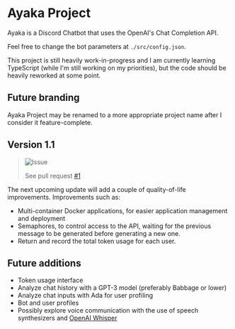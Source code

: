 [i1]: https://github.com/akippnn/ayaka/pull/1
[whisper]: https://github.com/openai/whisper
# Ayaka Project
Ayaka is a Discord Chatbot that uses the OpenAI's Chat Completion API.

Feel free to change the bot parameters at `./src/config.json`.

This project is still heavily work-in-progress and I am currently learning TypeScript (while I'm still working on my priorities), but the code should be heavily reworked at some point.

## Future branding
Ayaka Project may be renamed to a more appropriate project name after I consider it feature-complete.

## Version 1.1
> <picture>
>   <source media="(prefers-color-scheme: light)" srcset="https://github.com/Mqxx/GitHub-Markdown/blob/main/blockquotes/badge/light-theme/issue.svg">
>   <img alt="Issue" src="https://github.com/Mqxx/GitHub-Markdown/blob/main/blockquotes/badge/dark-theme/issue.svg">
> </picture><br>
>
>See pull request [#1](i1)

The next upcoming update will add a couple of quality-of-life improvements. Improvements such as:
- Multi-container Docker applications, for easier application management and deployment 
- Semaphores, to control access to the API, waiting for the previous message to be generated before generating a new one.
- Return and record the total token usage for each user.

## Future additions
- Token usage interface
- Analyze chat history with a GPT-3 model (preferably Babbage or lower)
- Analyze chat inputs with Ada for user profiling
- Bot and user profiles
- Possibly explore voice communication with the use of speech synthesizers and [OpenAI Whisper](whisper)
